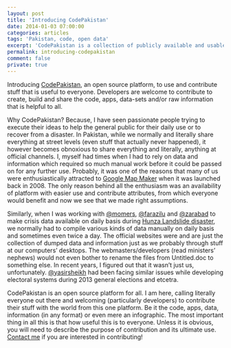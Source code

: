 ```yaml
---
layout: post
title: 'Introducing CodePakistan'
date: 2014-01-03 07:00:00
categories: articles
tags: 'Pakistan, code, open data'
excerpt: 'CodePakistan is a collection of publicly available and usable code snippets, programs, libraries and data sets.'
permalink: introducing-codepakistan
comment: false
private: true
---
```


Introducing [CodePakistan](http://codepakistan.github.io/), an open source platform, to use and contribute stuff that is useful to everyone. Developers are welcome to contribute to create, build and share the code, apps, data-sets and/or raw information that is helpful to all.

Why CodePakistan? Because, I have seen passionate people trying to execute their ideas to help the general public for their daily use or to recover from a disaster. In Pakistan, while we normally and literally share everything at street levels (even stuff that actually never happened), it however becomes obnoxious to share everything and literally, anything at official channels. I, myself had times when I had to rely on data and information which required so much manual work before it could be passed on for any further use. Probably, it was one of the reasons that many of us were enthusiastically attracted to [Google Map Maker](http://google.com/mapmaker) when it was launched back in 2008. The only reason behind all the enthusiasm was an availability of platform with easier use and contribute attributes, from which everyone would benefit and now we see that we made right assumptions.

Similarly, when I was working with [@momers](http://twitter.com/momers), [@farazilu](http://twitter.com/farazilu) and [@zarabad](http://fb.com/zarabad) to make crisis data available on daily basis during [Hunza Landslide disaster](http://local.com.pk/hunza), we normally had to compile various kinds of data manually on daily basis and sometimes even twice a day. The official websites were and are just the collection of dumped data and information just as we probably through stuff at our computers’ desktops. The webmasters/developers (read ministers’ nephews) would not even bother to rename the files from Untitled.doc to something else. In recent years, I figured out that it wasn’t just us, unfortunately. [@yasirsheikh](http://twitter.com/yasirsheikh) had been facing similar issues while developing electoral systems during 2013 general elections and etcetra.

CodePakistan is an open source platform for all. I am here, calling literally everyone out there and welcoming (particularly developers) to contribute their stuff with the world from this one platform. Be it the code, apps, data, information (in any format) or even mere an infographic. The most important thing in all this is that how useful this is to everyone. Unless it is obvious, you will need to describe the purpose of contribution and its ultimate use. [Contact me](mailto:codepakistan@jabran.me?subject=CodePakistan) if you are interested in contributing!